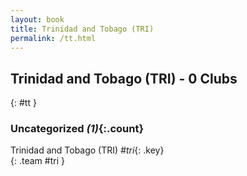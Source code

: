 ```yaml
---
layout: book
title: Trinidad and Tobago (TRI)
permalink: /tt.html
---
```


## Trinidad and Tobago (TRI) - 0 Clubs
{: #tt }









### Uncategorized _(1)_{:.count}

Trinidad and Tobago  (TRI)  _#tri_{: .key} <br>
{: .team #tri }


 
